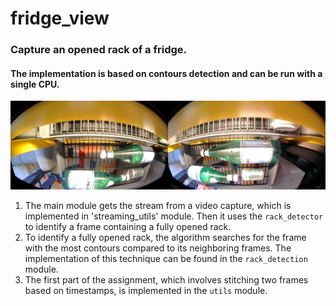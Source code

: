 # fridge_view

### Capture an opened rack of a fridge. 
#### The implementation is based on contours detection and can be run with a single CPU.

![Full Rack](assets/full_rack.jpg)

1. The main module gets the stream from a video capture, which is implemented in 'streaming_utils' module. Then it uses the `rack_detector` to identify a frame containing a fully opened rack.
2. To identify a fully opened rack, the algorithm searches for the frame with the most contours compared to its neighboring frames. The implementation of this technique can be found in the `rack_detection` module.
3. The first part of the assignment, which involves stitching two frames based on timestamps, is implemented in the `utils` module.
